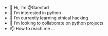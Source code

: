 - 👋 Hi, I’m @Garvitad
- 👀 I’m interested in python 
- 🌱 I’m currently learning ethical hacking 
- 💞️ I’m looking to collaborate on python projects 
- 📫 How to reach me ...

<!---
Garvitad/Garvitad is a ✨ special ✨ repository because its `README.md` (this file) appears on your GitHub profile.
You can click the Preview link to take a look at your changes.
--->
